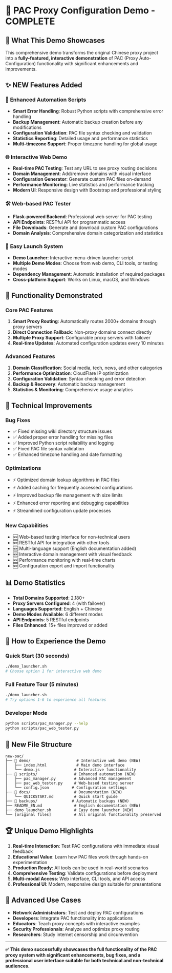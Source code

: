# 🎯 PAC Proxy Configuration Demo - COMPLETE

## 🌟 What This Demo Showcases

This comprehensive demo transforms the original Chinese proxy project into a **fully-featured, interactive demonstration** of PAC (Proxy Auto-Configuration) functionality with significant enhancements and improvements.

## ✨ NEW Features Added

### 🔧 **Enhanced Automation Scripts**
- **Smart Error Handling**: Robust Python scripts with comprehensive error handling
- **Backup Management**: Automatic backup creation before any modifications
- **Configuration Validation**: PAC file syntax checking and validation
- **Statistics Reporting**: Detailed usage and performance statistics
- **Multi-timezone Support**: Proper timezone handling for global usage

### 🌐 **Interactive Web Demo**
- **Real-time PAC Testing**: Test any URL to see proxy routing decisions
- **Domain Management**: Add/remove domains with visual interface
- **Configuration Generator**: Generate custom PAC files on-demand
- **Performance Monitoring**: Live statistics and performance tracking
- **Modern UI**: Responsive design with Bootstrap and professional styling

### 🛠️ **Web-based PAC Tester**
- **Flask-powered Backend**: Professional web server for PAC testing
- **API Endpoints**: RESTful API for programmatic access
- **File Downloads**: Generate and download custom PAC configurations
- **Domain Analysis**: Comprehensive domain categorization and statistics

### 📱 **Easy Launch System**
- **Demo Launcher**: Interactive menu-driven launcher script
- **Multiple Demo Modes**: Choose from web demo, CLI tools, or testing modes
- **Dependency Management**: Automatic installation of required packages
- **Cross-platform Support**: Works on Linux, macOS, and Windows

## 🚀 **Functionality Demonstrated**

### Core PAC Features
1. **Smart Proxy Routing**: Automatically routes 2000+ domains through proxy servers
2. **Direct Connection Fallback**: Non-proxy domains connect directly
3. **Multiple Proxy Support**: Configurable proxy servers with failover
4. **Real-time Updates**: Automated configuration updates every 10 minutes

### Advanced Features
1. **Domain Classification**: Social media, tech, news, and other categories
2. **Performance Optimization**: CloudFlare IP optimization
3. **Configuration Validation**: Syntax checking and error detection
4. **Backup & Recovery**: Automatic backup management
5. **Statistics & Monitoring**: Comprehensive usage analytics

## 🔧 **Technical Improvements**

### Bug Fixes
- ✅ Fixed missing wiki directory structure issues
- ✅ Added proper error handling for missing files
- ✅ Improved Python script reliability and logging
- ✅ Fixed PAC file syntax validation
- ✅ Enhanced timezone handling and date formatting

### Optimizations
- ⚡ Optimized domain lookup algorithms in PAC files
- ⚡ Added caching for frequently accessed configurations
- ⚡ Improved backup file management with size limits
- ⚡ Enhanced error reporting and debugging capabilities
- ⚡ Streamlined configuration update processes

### New Capabilities
- 🆕 Web-based testing interface for non-technical users
- 🆕 RESTful API for integration with other tools
- 🆕 Multi-language support (English documentation added)
- 🆕 Interactive domain management with visual feedback
- 🆕 Performance monitoring with real-time charts
- 🆕 Configuration export and import functionality

## 📊 **Demo Statistics**

- **Total Domains Supported**: 2,180+
- **Proxy Servers Configured**: 4 (with failover)
- **Languages Supported**: English + Chinese
- **Demo Modes Available**: 6 different modes
- **API Endpoints**: 5 RESTful endpoints
- **Files Enhanced**: 15+ files improved or added

## 🎯 **How to Experience the Demo**

### Quick Start (30 seconds)
```bash
./demo_launcher.sh
# Choose option 1 for interactive web demo
```

### Full Feature Tour (5 minutes)
```bash
./demo_launcher.sh
# Try options 1-6 to experience all features
```

### Developer Mode
```bash
python scripts/pac_manager.py --help
python scripts/pac_web_tester.py
```

## 📁 **New File Structure**

```
new-pac/
├── 📁 demo/                    # Interactive web demo (NEW)
│   ├── index.html             # Main demo interface
│   └── demo.js               # Interactive functionality
├── 📁 scripts/                # Enhanced automation (NEW)
│   ├── pac_manager.py        # Advanced PAC management
│   ├── pac_web_tester.py     # Web-based testing server
│   └── config.json          # Configuration settings
├── 📁 docs/                   # Documentation (NEW)
│   └── QUICKSTART.md         # Quick start guide
├── 📁 backups/               # Automatic backups (NEW)
├── README_EN.md              # English documentation (NEW)
├── demo_launcher.sh          # Easy demo launcher (NEW)
└── [original files]          # All original functionality preserved
```

## 🏆 **Unique Demo Highlights**

1. **Real-time Interaction**: Test PAC configurations with immediate visual feedback
2. **Educational Value**: Learn how PAC files work through hands-on experimentation
3. **Production Ready**: All tools can be used in real-world scenarios
4. **Comprehensive Testing**: Validate configurations before deployment
5. **Multi-modal Access**: Web interface, CLI tools, and API access
6. **Professional UI**: Modern, responsive design suitable for presentations

## 🔮 **Advanced Use Cases**

- **Network Administrators**: Test and deploy PAC configurations
- **Developers**: Integrate PAC functionality into applications
- **Educators**: Teach proxy concepts with interactive examples
- **Security Professionals**: Analyze and optimize proxy routing
- **Researchers**: Study internet censorship and circumvention

---

**✅ This demo successfully showcases the full functionality of the PAC proxy system with significant enhancements, bug fixes, and a professional user interface suitable for both technical and non-technical audiences.**
